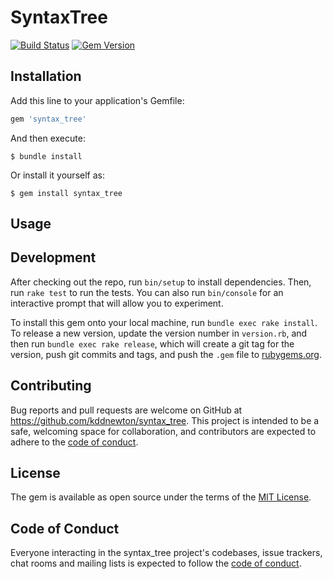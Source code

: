 # SyntaxTree

[![Build Status](https://github.com/kddnewton/syntax_tree/workflows/Main/badge.svg)](https://github.com/kddnewton/syntax_tree/actions)
[![Gem Version](https://img.shields.io/gem/v/syntax_tree.svg)](https://rubygems.org/gems/syntax_tree)

## Installation

Add this line to your application's Gemfile:

```ruby
gem 'syntax_tree'
```

And then execute:

    $ bundle install

Or install it yourself as:

    $ gem install syntax_tree

## Usage

## Development

After checking out the repo, run `bin/setup` to install dependencies. Then, run `rake test` to run the tests. You can also run `bin/console` for an interactive prompt that will allow you to experiment.

To install this gem onto your local machine, run `bundle exec rake install`. To release a new version, update the version number in `version.rb`, and then run `bundle exec rake release`, which will create a git tag for the version, push git commits and tags, and push the `.gem` file to [rubygems.org](https://rubygems.org).

## Contributing

Bug reports and pull requests are welcome on GitHub at https://github.com/kddnewton/syntax_tree. This project is intended to be a safe, welcoming space for collaboration, and contributors are expected to adhere to the [code of conduct](https://github.com/kddnewton/syntax_tree/blob/main/CODE_OF_CONDUCT.md).

## License

The gem is available as open source under the terms of the [MIT License](https://opensource.org/licenses/MIT).

## Code of Conduct

Everyone interacting in the syntax_tree project's codebases, issue trackers, chat rooms and mailing lists is expected to follow the [code of conduct](https://github.com/kddnewton/syntax_tree/blob/main/CODE_OF_CONDUCT.md).
